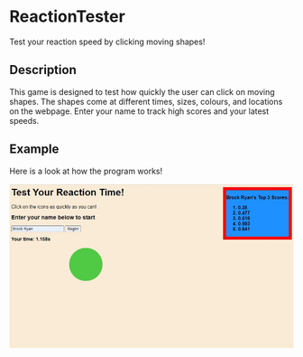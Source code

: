 # ReactionTester
Test your reaction speed by clicking moving shapes!

## Description 

This game is designed to test how quickly the user can click on moving shapes. The shapes come at different times, sizes, colours, and locations on the webpage. Enter your name to track high scores and your latest speeds.

## Example

Here is a look at how the program works!

<img src = "https://github.com/brock-r/ReactionTester/blob/main/Tester.JPG">
